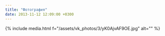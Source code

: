 ```yaml
---
title: "Фотография"
date: 2013-11-12 12:09:00 +0300
---
```



{% include media.html f="/assets/vk_photos/3/yK0AjvAF9OE.jpg" alt="" %}
